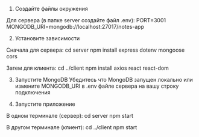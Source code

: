 1. Создайте файлы окружения

Для сервера (в папке server создайте файл .env):
PORT=3001
MONGODB_URI=mongodb://localhost:27017/notes-app

2. Установите зависимости

Сначала для сервера:
cd server
npm install express dotenv mongoose cors

Затем для клиента:
cd ../client
npm install axios react react-dom

3. Запустите MongoDB
Убедитесь что MongoDB запущен локально или измените MONGODB_URI в .env файле сервера на вашу строку подключения

4. Запустите приложение

В одном терминале (сервер):
cd server
npm start

В другом терминале (клиент):
cd ../client
npm start
